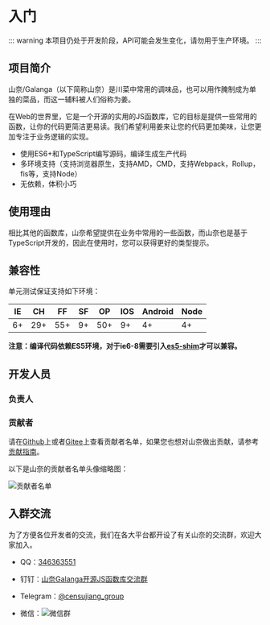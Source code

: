 <script setup>
import { VPTeamMembers } from 'vitepress/theme'
import censujiang_avatar from '/assets/img/censujiang.jpg'

const members = [
  {
    avatar: censujiang_avatar,
    name: '江程训',
    title: 'CTO',
    org: '山茨昕雨',
    orgLink: 'https://sancerain.com',
    desc:'Web前端/WordPress/开源爱好者',
    links: [
      { icon: 'github', link: 'https://github.com/censujiang' },
      { icon: 'twitter', link: 'https://twitter.com/censujiang' },
      { icon: 'facebook', link: 'https://www.facebook.com/censujiang/' },
      { icon: 'instagram', link: 'https://www.instagram.com/censujiang/' },
      { icon: 'youtube', link: 'https://www.youtube.com/@censujiang' },
    ]
  },
]
</script>
# 入门

::: warning
本项目仍处于开发阶段，API可能会发生变化，请勿用于生产环境。
:::

## 项目简介

山奈/Galanga（以下简称山奈）是川菜中常用的调味品，也可以用作腌制成为单独的菜品，而这一辅料被人们俗称为姜。

在Web的世界里，它是一个开源的实用的JS函数库，它的目标是提供一些常用的函数，让你的代码更简洁更易读。我们希望利用姜来让您的代码更加美味，让您更加专注于业务逻辑的实现。

- 使用ES6+和TypeScript编写源码，编译生成生产代码
- 多环境支持（支持浏览器原生，支持AMD，CMD，支持Webpack，Rollup，fis等，支持Node）
- 无依赖，体积小巧

## 使用理由

相比其他的函数库，山奈希望提供在业务中常用的一些函数，而山奈也是基于TypeScript开发的，因此在使用时，您可以获得更好的类型提示。

## 兼容性

单元测试保证支持如下环境：

| IE   | CH   | FF   | SF   | OP   | IOS  | Android   | Node  |
| ---- | ---- | ---- | ---- | ---- | ---- | ---- | ----- |
| 6+   | 29+ | 55+  | 9+   | 50+  | 9+   | 4+   | 4+ |

**注意：编译代码依赖ES5环境，对于ie6-8需要引入[es5-shim](http://github.com/es-shims/es5-shim/)才可以兼容。**

## 开发人员

### 负责人
<VPTeamMembers size="small" :members="members" />

### 贡献者

请在[Github](https://github.com/censujiang/galanga/graphs/contributors)上或者[Gitee](https://gitee.com/censujiang/galanga/graphs/contributors)上查看贡献者名单，如果您也想对山奈做出贡献，请参考[贡献指南](./contribute.md)。

以下是山奈的贡献者名单头像缩略图：

![贡献者名单](https://contrib.rocks/image?repo=censujiang/galanga)



## 入群交流

为了方便各位开发者的交流，我们在各大平台都开设了有关山奈的交流群，欢迎大家加入。

- QQ：[346363551](https://qm.qq.com/cgi-bin/qm/qr?k=9xPnPcOCY91sV_KUY8bUqk7vZdcvraLs&jump_from=webapi&authKey=JvXfnEFumhWETjAPGWV1+qyIu3YeWuukTHTZGYDhGYpVzPwRrXZ2ZmuAn1ZNgS+k)

- 钉钉：[山奈Galanga开源JS函数库交流群](https://qr.dingtalk.com/action/joingroup?code=v1,k1,TC3pATGPSjAtf2QBQWmK5uR/gC++wInUgISCc4lQaLw=&_dt_no_comment=1&origin=11)

- Telegram：[@censujiang_group](https://t.me/censujiang_group)

- 微信：![微信群](/assets/img/group_wechat.jpg)